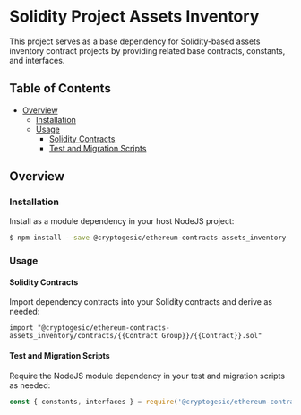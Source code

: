 # Solidity Project Assets Inventory

This project serves as a base dependency for Solidity-based assets inventory contract projects by providing related base contracts, constants, and interfaces.


## Table of Contents

- [Overview](#overview)
  * [Installation](#installation)
  * [Usage](#usage)
    - [Solidity Contracts](#solidity-contracts)
    - [Test and Migration Scripts](#test-and-migration-scripts)


## Overview


### Installation

Install as a module dependency in your host NodeJS project:

```bash
$ npm install --save @cryptogesic/ethereum-contracts-assets_inventory
```


### Usage

#### Solidity Contracts

Import dependency contracts into your Solidity contracts and derive as needed:

```solidity
import "@cryptogesic/ethereum-contracts-assets_inventory/contracts/{{Contract Group}}/{{Contract}}.sol"
```


#### Test and Migration Scripts

Require the NodeJS module dependency in your test and migration scripts as needed:

```javascript
const { constants, interfaces } = require('@cryptogesic/ethereum-contracts-assets_inventory');
```


